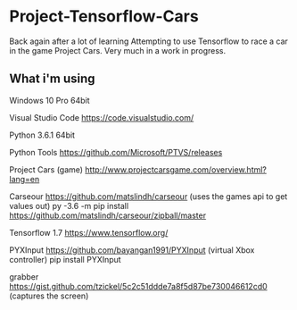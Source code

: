 # Project-Tensorflow-Cars

Back again after a lot of learning
Attempting to use Tensorflow to race a car in the game Project Cars. Very much in a work in progress.

## What i'm using

Windows 10 Pro 64bit

Visual Studio Code https://code.visualstudio.com/

Python 3.6.1 64bit

Python Tools https://github.com/Microsoft/PTVS/releases

Project Cars (game) http://www.projectcarsgame.com/overview.html?lang=en

Carseour https://github.com/matslindh/carseour (uses the games api to get values out)
py -3.6 -m pip install https://github.com/matslindh/carseour/zipball/master

Tensorflow 1.7 https://www.tensorflow.org/

PYXInput https://github.com/bayangan1991/PYXInput (virtual Xbox controller) 
pip install PYXInput

grabber https://gist.github.com/tzickel/5c2c51ddde7a8f5d87be730046612cd0 (captures the screen)






